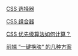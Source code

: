 [CSS 选择器](https://www.w3school.com.cn/css/css_selectors.asp)

[CSS 组合器](https://www.w3school.com.cn/css/css_combinators.asp)

[CSS 优先级算法如何计算？](http://static.kancloud.cn/pillys/qianduan/2049744)

[前端 “一键换肤“ 的几种方案](https://juejin.cn/post/7063010855167721486#heading-15)



